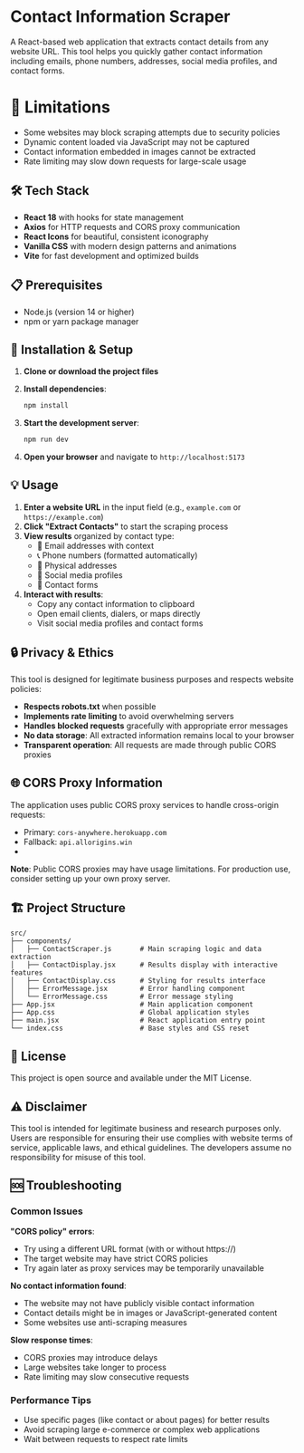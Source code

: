 # Contact Information Scraper

A React-based web application that extracts contact details from any website URL. This tool helps you quickly gather contact information including emails, phone numbers, addresses, social media profiles, and contact forms.

# 🚨 Limitations

- Some websites may block scraping attempts due to security policies
- Dynamic content loaded via JavaScript may not be captured
- Contact information embedded in images cannot be extracted
- Rate limiting may slow down requests for large-scale usage

  
## 🛠️ Tech Stack

- **React 18** with hooks for state management
- **Axios** for HTTP requests and CORS proxy communication
- **React Icons** for beautiful, consistent iconography
- **Vanilla CSS** with modern design patterns and animations
- **Vite** for fast development and optimized builds

## 📋 Prerequisites

- Node.js (version 14 or higher)
- npm or yarn package manager

## 🔧 Installation & Setup

1. **Clone or download the project files**

2. **Install dependencies**:
   ```bash
   npm install
   ```

3. **Start the development server**:
   ```bash
   npm run dev
   ```

4. **Open your browser** and navigate to `http://localhost:5173`

## 💡 Usage

1. **Enter a website URL** in the input field (e.g., `example.com` or `https://example.com`)
2. **Click "Extract Contacts"** to start the scraping process
3. **View results** organized by contact type:
   - 📧 Email addresses with context
   - 📞 Phone numbers (formatted automatically)
   - 📍 Physical addresses
   - 🔗 Social media profiles
   - 📝 Contact forms
4. **Interact with results**:
   - Copy any contact information to clipboard
   - Open email clients, dialers, or maps directly
   - Visit social media profiles and contact forms

## 🔒 Privacy & Ethics

This tool is designed for legitimate business purposes and respects website policies:

- **Respects robots.txt** when possible
- **Implements rate limiting** to avoid overwhelming servers
- **Handles blocked requests** gracefully with appropriate error messages
- **No data storage**: All extracted information remains local to your browser
- **Transparent operation**: All requests are made through public CORS proxies



## 🌐 CORS Proxy Information

The application uses public CORS proxy services to handle cross-origin requests:
- Primary: `cors-anywhere.herokuapp.com`
- Fallback: `api.allorigins.win`
- 

**Note**: Public CORS proxies may have usage limitations. For production use, consider setting up your own proxy server.

## 🏗️ Project Structure

```
src/
├── components/
│   ├── ContactScraper.js       # Main scraping logic and data extraction
│   ├── ContactDisplay.jsx      # Results display with interactive features
│   ├── ContactDisplay.css      # Styling for results interface
│   ├── ErrorMessage.jsx        # Error handling component
│   └── ErrorMessage.css        # Error message styling
├── App.jsx                     # Main application component
├── App.css                     # Global application styles
├── main.jsx                    # React application entry point
└── index.css                   # Base styles and CSS reset
```





## 📜 License

This project is open source and available under the MIT License.

## ⚠️ Disclaimer

This tool is intended for legitimate business and research purposes only. Users are responsible for ensuring their use complies with website terms of service, applicable laws, and ethical guidelines. The developers assume no responsibility for misuse of this tool.

## 🆘 Troubleshooting

### Common Issues

**"CORS policy" errors**:
- Try using a different URL format (with or without https://)
- The target website may have strict CORS policies
- Try again later as proxy services may be temporarily unavailable

**No contact information found**:
- The website may not have publicly visible contact information
- Contact details might be in images or JavaScript-generated content
- Some websites use anti-scraping measures

**Slow response times**:
- CORS proxies may introduce delays
- Large websites take longer to process
- Rate limiting may slow consecutive requests

### Performance Tips

- Use specific pages (like contact or about pages) for better results
- Avoid scraping large e-commerce or complex web applications
- Wait between requests to respect rate limits
